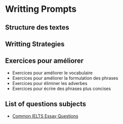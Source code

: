 # Writting Prompts

## Structure des textes


## Writting Strategies 

## Exercices pour améliorer

* Exercices pour améliorer le vocabulaire
* Exercices pour améliorer la formulation des phrases
* Exercices pour éliminer les adverbes
* Exercices pour écrire des phrases plus concises

## List of questions subjects

- [Common IELTS Essay Questions](https://ieltsliz.com/100-ielts-essay-questions/)

